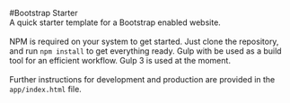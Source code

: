 #Bootstrap Starter
<br>
A quick starter template for a Bootstrap enabled website.
<br>
<br>
NPM is required on your system to get started.  Just clone the repository, and run <code>npm install</code>
 to get everything ready.  Gulp with be used as a build tool for an efficient workflow.  Gulp 3 is used at the moment.
<br>
<br>
Further instructions for development and production are provided in the <code>app/index.html</code> file.
